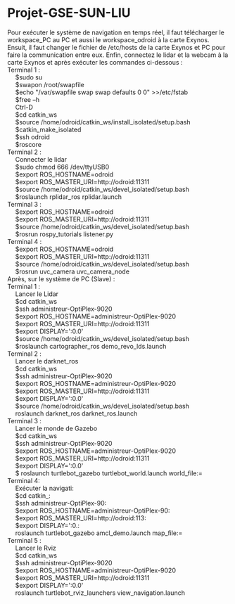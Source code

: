 # Projet-GSE-SUN-LIU
Pour exécuter le système de navigation en temps réel, il faut télécharger le workspace_PC au PC et aussi le workspace_odroid à la carte Exynos.
Ensuit, il faut changer le fichier de /etc/hosts de la carte Exynos et PC pour faire la communication entre eux.
Enfin, connectez le lidar et la webcam à la carte Exynos et après exécuter les commandes ci-dessous :  
Terminal 1 :  
&emsp; $sudo su  
&emsp; $swapon /root/swapfile  
&emsp; $echo "/var/swapfile swap swap defaults 0 0" >>/etc/fstab  
&emsp; $free –h  
&emsp; Ctrl-D  
&emsp; $cd catkin_ws  
&emsp; $source /home/odroid/catkin_ws/install_isolated/setup.bash  
&emsp; $catkin_make_isolated  
&emsp; $ssh odroid  
&emsp; $roscore  
Terminal 2 :  
&emsp; Connecter le lidar  
&emsp; $sudo chmod 666 /dev/ttyUSB0  
&emsp; $export ROS_HOSTNAME=odroid  
&emsp; $export ROS_MASTER_URI=http://odroid:11311  
&emsp; $source /home/odroid/catkin_ws/devel_isolated/setup.bash  
&emsp; $roslaunch rplidar_ros rplidar.launch  
Terminal 3 :  
&emsp; $export ROS_HOSTNAME=odroid  
&emsp; $export ROS_MASTER_URI=http://odroid:11311  
&emsp; $source /home/odroid/catkin_ws/devel_isolated/setup.bash  
&emsp; $rosrun rospy_tutorials listener.py  
Terminal 4 :  
&emsp; $export ROS_HOSTNAME=odroid  
&emsp; $export ROS_MASTER_URI=http://odroid:11311  
&emsp; $source /home/odroid/catkin_ws/devel_isolated/setup.bash  
&emsp; $rosrun uvc_camera uvc_camera_node  
Après, sur le système de PC (Slave) :    
Terminal 1 :  
&emsp; Lancer le Lidar  
&emsp; $cd catkin_ws  
&emsp; $ssh administreur-OptiPlex-9020  
&emsp; $export ROS_HOSTNAME=administreur-OptiPlex-9020  
&emsp; $export ROS_MASTER_URI=http://odroid:11311  
&emsp; $export DISPLAY=':0.0'  
&emsp; $source /home/odroid/catkin_ws/devel_isolated/setup.bash  
&emsp; $roslaunch cartographer_ros demo_revo_lds.launch  
Terminal 2 :  
&emsp; Lancer le darknet_ros  
&emsp; $cd catkin_ws  
&emsp; $ssh administreur-OptiPlex-9020  
&emsp; $export ROS_HOSTNAME=administreur-OptiPlex-9020  
&emsp; $export ROS_MASTER_URI=http://odroid:11311  
&emsp; $export DISPLAY=':0.0'  
&emsp; $source /home/odroid/catkin_ws/devel_isolated/setup.bash  
&emsp; roslaunch darknet_ros darknet_ros.launch  
Terminal 3 :  
&emsp; Lancer le monde de Gazebo  
&emsp; $cd catkin_ws  
&emsp; $ssh administreur-OptiPlex-9020  
&emsp; $export ROS_HOSTNAME=administreur-OptiPlex-9020  
&emsp; $export ROS_MASTER_URI=http://odroid:11311  
&emsp; $export DISPLAY=':0.0'  
&emsp; $ roslaunch turtlebot_gazebo turtlebot_world.launch world_file:=<full path to the world file>  
Terminal 4:  
&emsp; Exécuter la navigati:  
&emsp; $cd catkin_:  
&emsp; $ssh administreur-OptiPlex-90:  
&emsp; $export ROS_HOSTNAME=administreur-OptiPlex-90:  
&emsp; $export ROS_MASTER_URI=http://odroid:113:  
&emsp; $export DISPLAY=':0.:  
&emsp; roslaunch turtlebot_gazebo amcl_demo.launch map_file:=<full path to map yaml file>  
Terminal 5 :  
&emsp; Lancer le Rviz  
&emsp; $cd catkin_ws  
&emsp; $ssh administreur-OptiPlex-9020  
&emsp; $export ROS_HOSTNAME=administreur-OptiPlex-9020  
&emsp; $export ROS_MASTER_URI=http://odroid:11311  
&emsp; $export DISPLAY=':0.0'  
&emsp; roslaunch turtlebot_rviz_launchers view_navigation.launch  
